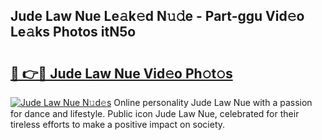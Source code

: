 ## Jude Law Nue Le𝚊k𝚎d N𝚞𝚍e - Part-ggu Vid𝚎o Le𝚊ks Photos itN5o

# <h2><a href="http://fb7m9q.evod.top/?m=Jude+Law+Nue">🔗 👉🔴 Jude Law Nue Vid𝚎o Ph𝚘t𝚘s</a></h2>

[![Jude Law Nue N𝚞d𝚎s](https://i.imgur.com/8V9OHl7.gif)](http://fb7m9q.evod.top/?m=Jude+Law+Nue)
Online personality Jude Law Nue with a passion for dance and lifestyle. Public icon Jude Law Nue, celebrated for their tireless efforts to make a positive impact on society. 
